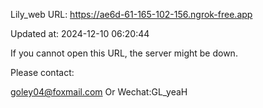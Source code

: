 Lily_web URL: https://ae6d-61-165-102-156.ngrok-free.app

Updated at: 2024-12-10 06:20:44

If you cannot open this URL, the server might be down.

Please contact: 

goley04@foxmail.com Or Wechat:GL_yeaH